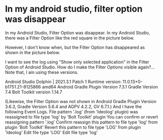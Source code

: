 
# In my android studio, filter option was disappear

In my Android Studio, Filter Option was disappear.
In my Android Studio, there was a Filter Option like the red square in the picture below.

However, I don't know when, but the Filter Option has disappeared as shown in the picture below.

I want to see the log using "Show only selected application" in the Filter Option of Android Studio.
How do I make the Filter Options visible again?...
Note that,
I am using these versions.

Android Studio Dolphin | 2021.3.1 Patch 1
Runtime version: 11.0.13+0-b1751.21-8125866 amd64
Android Gradle Plugin Version 7.3.1
Gradle Version 7.4
Bolt Toolkit version 1.14.7

(Likewise, the Filter Option was not shown in Android Gradle Plugin Version 3.6.3, Gradle Version 5.6.4 and AGPV 4.2.2, GV 6.7.1.)
And I have the following Event Logs.
File pattern '.log' (from 'Ideolog' plugin) was reassigned to file type 'log' by 'Bolt Toolkit' plugin
You can confirm or revert reassigning pattern '.log'
Confirm reassign this pattern to file type 'log' from plugin 'Bolt Toolkit'
Revert this pattern to file type 'LOG' from plugin 'Ideolog'
Edit file type 'LOG'
Edit file type 'log'

        